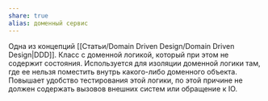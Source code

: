```yaml
---
share: true
alias: доменный сервис
---
```


Одна из концепций [[Статьи/Domain Driven Design/Domain Driven Design|DDD]]. Класс с доменной логикой, который при этом не содержит состояния. Используется для изоляции доменной логики там, где ее нельзя поместить внутрь какого-либо доменного объекта. Повышает удобство тестирования этой логики, по этой причине не должен содержать вызовов внешних систем или обращение к IO.